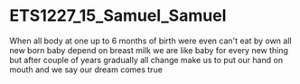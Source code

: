 # ETS1227_15_Samuel_Samuel
When all body at one up to 6 months of birth were even can't eat by own all new born baby depend on breast milk we are like baby for every new thing but after couple of years gradually all change make us to put our hand on mouth and we say our dream comes true
